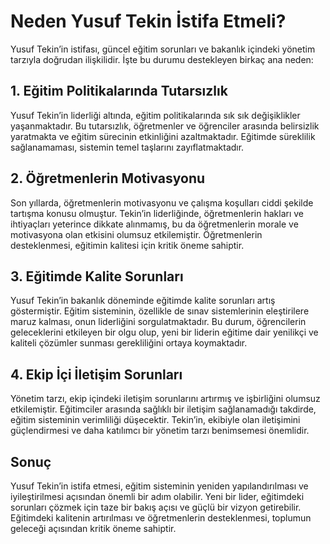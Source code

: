 # Neden Yusuf Tekin İstifa Etmeli?

Yusuf Tekin’in istifası, güncel eğitim sorunları ve bakanlık içindeki yönetim tarzıyla doğrudan ilişkilidir. İşte bu durumu destekleyen birkaç ana neden:

## 1. Eğitim Politikalarında Tutarsızlık

Yusuf Tekin’in liderliği altında, eğitim politikalarında sık sık değişiklikler yaşanmaktadır. Bu tutarsızlık, öğretmenler ve öğrenciler arasında belirsizlik yaratmakta ve eğitim sürecinin etkinliğini azaltmaktadır. Eğitimde süreklilik sağlanamaması, sistemin temel taşlarını zayıflatmaktadır.

## 2. Öğretmenlerin Motivasyonu

Son yıllarda, öğretmenlerin motivasyonu ve çalışma koşulları ciddi şekilde tartışma konusu olmuştur. Tekin’in liderliğinde, öğretmenlerin hakları ve ihtiyaçları yeterince dikkate alınmamış, bu da öğretmenlerin morale ve motivasyona olan etkisini olumsuz etkilemiştir. Öğretmenlerin desteklenmesi, eğitimin kalitesi için kritik öneme sahiptir.

## 3. Eğitimde Kalite Sorunları

Yusuf Tekin’in bakanlık döneminde eğitimde kalite sorunları artış göstermiştir. Eğitim sisteminin, özellikle de sınav sistemlerinin eleştirilere maruz kalması, onun liderliğini sorgulatmaktadır. Bu durum, öğrencilerin geleceklerini etkileyen bir olgu olup, yeni bir liderin eğitime dair yenilikçi ve kaliteli çözümler sunması gerekliliğini ortaya koymaktadır.

## 4. Ekip İçi İletişim Sorunları

Yönetim tarzı, ekip içindeki iletişim sorunlarını artırmış ve işbirliğini olumsuz etkilemiştir. Eğitimciler arasında sağlıklı bir iletişim sağlanamadığı takdirde, eğitim sisteminin verimliliği düşecektir. Tekin’in, ekibiyle olan iletişimini güçlendirmesi ve daha katılımcı bir yönetim tarzı benimsemesi önemlidir.

## Sonuç

Yusuf Tekin’in istifa etmesi, eğitim sisteminin yeniden yapılandırılması ve iyileştirilmesi açısından önemli bir adım olabilir. Yeni bir lider, eğitimdeki sorunları çözmek için taze bir bakış açısı ve güçlü bir vizyon getirebilir. Eğitimdeki kalitenin artırılması ve öğretmenlerin desteklenmesi, toplumun geleceği açısından kritik öneme sahiptir.
